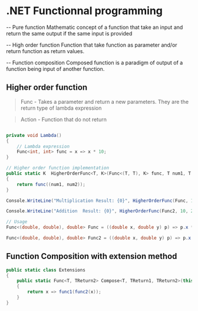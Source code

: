 # .NET Functionnal programming

-- Pure function
    Mathematic concept of a function that take an input and return the same output if the same input is provided

-- High order function
    Function that take function as parameter and/or return function as return values.

-- Function composition
    Composed function is a paradigm of output of a function being input of another function.


## Higher order function

> Func<T> - Takes a parameter and return a new parameters. They are the return type of lambda expression

> Action<T> - Function that do not return

```cs

private void Lambda()
{
    // Lambda expression
    Func<int, int> func = x => x * 10;
}

// Higher order function implementation
public static K  HigherOrderFunc<T, K>(Func<(T, T), K> func, T num1, T num2)
{
    return func((num1, num2));
}

Console.WriteLine("Multiplication Result: {0}", HigherOrderFunc(Func, 10, 20));

Console.WriteLine("Addition  Result: {0}", HigherOrderFunc(Func2, 10, 20));

// Usage
Func<(double, double), double> Func = ((double x, double y) p) => p.x * p.y;

Func<(double, double), double> Func2 = ((double x, double y) p) => p.x + p.y;
```

## Function Composition with extension method

```cs
public static class Extensions
{
    public static Func<T, TReturn2> Compose<T, TReturn1, TReturn2>(this Func<TReturn1, TReturn2> func1, Func<T, TReturn1> func2)
    {
        return x => func1(func2(x));
    }
}
```